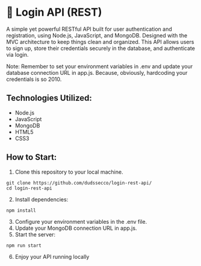 # 🔹 Login API (REST)

A simple yet powerful RESTful API built for user authentication and registration, using Node.js, JavaScript, and MongoDB. Designed with the MVC architecture to keep things clean and organized. This API allows users to sign up, store their credentials securely in the database, and authenticate via login.

Note: Remember to set your environment variables in .env and update your database connection URL in app.js. Because, obviously, hardcoding your credentials is so 2010.

## Technologies Utilized:

- Node.js
- JavaScript
- MongoDB
- HTML5
- CSS3

## How to Start:

1. Clone this repository to your local machine.
```
git clone https://github.com/dudssecco/login-rest-api/
cd login-rest-api
```

2. Install dependencies:
```
npm install
```

3. Configure your environment variables in the .env file.
4. Update your MongoDB connection URL in app.js.
5. Start the server:
```
npm run start
```

6. Enjoy your API running locally
